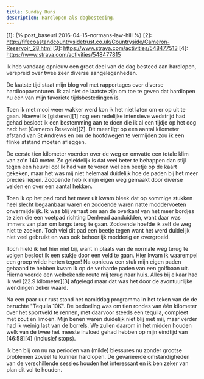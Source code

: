 ```yaml
---
title: Sunday Runs
description: Hardlopen als dagbesteding.
---
```

[1]: {% post_baseurl 2016-04-15-normans-law-hill %}
[2]: http://fifecoastandcountrysidetrust.co.uk/Countryside/Cameron-Reservoir_28.html
[3]: https://www.strava.com/activities/548477513
[4]: https://www.strava.com/activities/548477815

Ik heb vandaag opnieuw een groot deel van de dag besteed aan hardlopen, verspreid over twee zeer diverse aangelegenheden.

<a name="more"></a>

De laatste tijd staat mijn blog vol met rapportages over diverse hardloopavonturen. Ik zal niet de laatste zijn om toe te geven dat hardlopen nu één van mijn favoriete tijdsbestedingen is.

Toen ik met mooi weer wakker werd kon ik het niet laten om er op uit te gaan. Hoewel ik [gisteren][1] nog een redelijke intensieve wedstrijd had gehad besloot ik een bestemming aan te doen die ik al een tijdje op het oog had: het [Cameron Resevoir][2]. Dit meer ligt op een aantal kilometer afstand van St Andrews en om de hoofdwegen te vermijden zou ik een flinke afstand moeten afleggen.

De eerste tien kilometer voerden over de weg en omvatte een totale klim van zo'n 140 meter. Zo geleidelijk is dat veel beter te behappen dan stijl tegen een heuvel op! Ik had van te voren wel een beetje op de kaart gekeken, maar het was mij niet helemaal duidelijk hoe de paden bij het meer precies liepen. Zodoende heb ik mijn eigen weg gemaakt door diverse velden en over een aantal hekken.

Toen ik op het pad rond het meer uit kwam bleek dat op sommige stukken heel slecht begaanbaar waren en zodoende waren natte moddervoeten onvermijdelijk. Ik was blij verrast om aan de overkant van het meer bordjes te zien die een voetpad richting Denhead aanduidden, want daar was immers van plan om langs terug te gaan. Zodoende hoefde ik zelf de weg niet te zoeken. Toch viel dit pad een beetje tegen want het werd duidelijk niet veel gebruikt en was ook behoorlijk modderig en overgroeid.

Toch hield ik het hier niet bij, want in plaats van de normale weg terug te volgen besloot ik een stukje door een veld te gaan. Hier kwam ik waarempel een groep wilde herten tegen! Na opnieuw een stuk mijn eigen paden gebaand te hebben kwam ik op de verharde paden van een golfbaan uit. Hierna voerde een welbekende route mij terug naar huis. Alles bij elkaar had ik wel [22.9 kilometer][3] afgelegd maar dat was het door de avontuurlijke wendingen zeker waard.

Na een paar uur rust stond het namiddag programma in het teken van de de beruchte "Tequila 10K". De bedoeling was om tien rondes van één kilometer over het sportveld te rennen, met daarvoor steeds een tequila, compleet met zout en limoen. Mijn benen waren duidelijk niet blij met mij, maar verder had ik weinig last van de borrels. We zullen daarom in het midden houden welk van de twee het meeste invloed gehad hebben op mijn eindtijd van [46:58][4] (inclusief stops).

Ik ben blij om nu na perioden van (milde) blessures nu zonder grootse problemen zoveel te kunnen hardlopen. De gevarieerde omstandigheden van de verschillende sessies houden het interessant en ik ben zeker van plan dit vol te houden.
